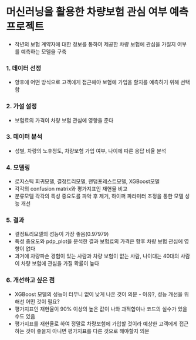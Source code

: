 # 머신러닝을 활용한 차량보험 관심 여부 예측 프로젝트
* 작년의 보험 계약자에 대한 정보를 통하여 제공한 차량 보험에 관심을 가질지 여부를 예측하는 모델을 구축
### 1. 데이터 선정
   * 향후에 어떤 방식으로 고객에게 접근해야 보험에 가입을 할지를 예측하기 위해 선택함
### 2. 가설 설정
   * 보험료의 가격이 차량 보험 관심에 영향을 준다
### 3. 데이터 분석
   * 성별, 차량의 노후정도, 차량보험 가입 여부, 나이에 따른 응답 비율 분석
### 4. 모델링
   * 로지스틱 회귀모델, 결정트리모델, 랜덤포레스트모델, XGBoost모델 
   * 각각의 confusion matrix와 평가지표인 재현율 비교
   * 분류모델 각각의 특성 중요도를 파악 후 제거, 하이퍼 파라미터 조정을 통한 모델 성능 개선
### 5. 결과
   * 결정트리모델의 성능이 가장 좋음(0.97979)
   * 특성 중요도와 pdp_plot을 분석한 결과 보험료의 가격은 향후 차량 보험 관심에 영향이 없다
   * 과거에 차량파손 경험이 있는 사람과 차량 보험이 없는 사람, 나이대는 40대의 사람이 차량 보험에 관심을 가질 확률이 높다
### 6. 개선하고 싶은 점
   * XGBoost 모델의 성능이 터무니 없이 낮게 나온 것이 의문 - 이유?, 성능 개선을 위해선 어떤 것이 필요?
   * 평가지표인 재현율이 90% 이상의 높은 값이 나와 과적합이나 코드의 실수가 있을 수도 있음
   * 평가지표를 재현율로 하여 정말로 차량보험에 가입할 것이라 예상한 고객에게 접근하는 것이 좋을지 아니면 평가지표를 다른 것으로 해야할지 의문
